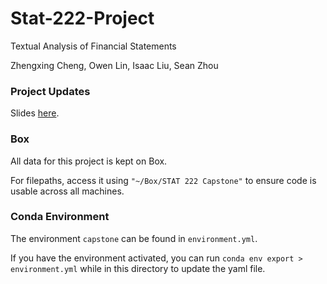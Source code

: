 # Stat-222-Project

Textual Analysis of Financial Statements

Zhengxing Cheng, Owen Lin, Isaac Liu, Sean Zhou

### Project Updates

Slides [here](https://docs.google.com/presentation/d/1JJEnThJ8J-kww_SiqMceNVPTG_3i5U472d_8RIgSb-o/edit#slide=id.p).

### Box

All data for this project is kept on Box.

For filepaths, access it using `"~/Box/STAT 222 Capstone"` to ensure code is usable across all machines.

### Conda Environment

The environment `capstone` can be found in `environment.yml`.

If you have the environment activated, you can run `conda env export > environment.yml` while in this directory to update the yaml file.
